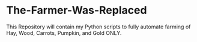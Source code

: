 # The-Farmer-Was-Replaced
This Repository will contain my Python scripts to fully automate farming of Hay, Wood, Carrots, Pumpkin, and Gold ONLY.
